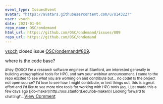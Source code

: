 ```yaml
---
event_type: IssuesEvent
avatar: "https://avatars.githubusercontent.com/u/814322?"
user: vsoch
date: 2021-01-04
repo_name: OSC/ondemand
html_url: https://github.com/OSC/ondemand/issues/809
repo_url: https://github.com/OSC/ondemand
---
```


<a href='https://github.com/vsoch' target='_blank'>vsoch</a> closed issue <a href='https://github.com/OSC/ondemand/issues/809' target='_blank'>OSC/ondemand#809</a>.

<p>where is the code base?</p><small>#hey @OSC! I'm a research software engineer at Stanford, am interested generally in building web/graphical tools for HPC, and saw your webinar announcement. I came to the repo excited to see what you are working on and contribute but... no code! Is the project not open source? I'd love to see how I might contribute, or test things out, this is a great effort and I'd like to see more nice tools for working with HPC tools (eg, I just made this a few days ago [job-maker](http://oss.stanford.edu/job-maker/)) Looking forward to chatting!`...</small><a href='https://github.com/OSC/ondemand/issues/809' target='_blank'>View Comment</a>
